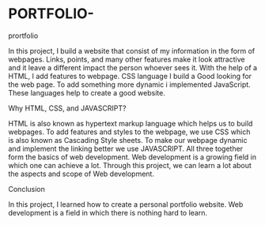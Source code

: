 # PORTFOLIO-
prortfolio

In this project, I build a website that consist of my information in the form of webpages. Links, points, and many other features make it look attractive and it leave a different impact the person whoever sees it. With the help of a HTML, I add features to webpage. CSS language I build a Good looking for the web page. To add something more dynamic i implemented JavaScript. These languages help to create a good website.

Why HTML, CSS, and JAVASCRIPT?


HTML is also known as hypertext markup language which helps us to build webpages. To add features and styles to the webpage, we use CSS which is also known as Cascading Style sheets. To make our webpage dynamic and implement the linking better we use JAVASCRIPT. All three together form the basics of web development. Web development is a growing field in which one can achieve a lot. Through this project, we can learn a lot about the aspects and scope of Web development.

Conclusion

In this project, I learned how to create a personal portfolio website. Web development is a field in which there is nothing hard to learn.
